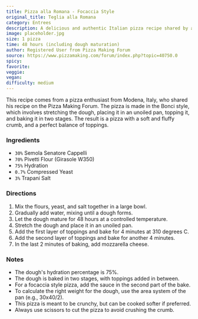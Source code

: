 ```yaml
---
title: Pizza alla Romana - Focaccia Style
original_title: Teglia alla Romana
category: Entrees
description: A delicious and authentic Italian pizza recipe shared by a pizza enthusiast from Modena, Italy. This pizza is made in the Bonci style, with a soft and fluffy crumb, and a perfect balance of toppings.
image: placeholder.jpg
size: 1 pizza
time: 48 hours (including dough maturation)
author: Registered User from Pizza Making Forum
source: https://www.pizzamaking.com/forum/index.php?topic=40750.0
spicy: 
favorite: 
veggie: 
vegan: 
difficulty: medium
---
```


This recipe comes from a pizza enthusiast from Modena, Italy, who shared his recipe on the Pizza Making Forum. The pizza is made in the Bonci style, which involves stretching the dough, placing it in an unoiled pan, topping it, and baking it in two stages. The result is a pizza with a soft and fluffy crumb, and a perfect balance of toppings.

### Ingredients

* `30%` Semola Senatore Cappelli
* `70%` Pivetti Flour (Girasole W350)
* `75%` Hydration
* `0.7%` Compressed Yeast
* `3%` Trapani Salt

### Directions

1. Mix the flours, yeast, and salt together in a large bowl.
2. Gradually add water, mixing until a dough forms.
3. Let the dough mature for 48 hours at a controlled temperature.
4. Stretch the dough and place it in an unoiled pan.
5. Add the first layer of toppings and bake for 4 minutes at 310 degrees C.
6. Add the second layer of toppings and bake for another 4 minutes.
7. In the last 2 minutes of baking, add mozzarella cheese.

### Notes

* The dough's hydration percentage is 75%.
* The dough is baked in two stages, with toppings added in between.
* For a focaccia style pizza, add the sauce in the second part of the bake.
* To calculate the right weight for the dough, use the area system of the pan (e.g., 30x40/2).
* This pizza is meant to be crunchy, but can be cooked softer if preferred.
* Always use scissors to cut the pizza to avoid crushing the crumb.